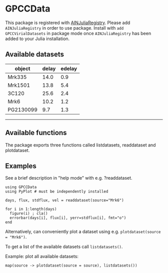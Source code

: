# GPCCData

This package is registered with [AINJuliaRegistry](https://github.com/HITS-AIN/AINJuliaRegistry).
Please add `AINJuliaRegistry` in order to use package.
Install with `add GPCCVirialDatasets` in package mode once `AINJuliaRegistry` has been added to your Julia installation.

## Available datasets

|object   |  delay |  edelay |
| ---     |  ---   |   ---   | 
Mrk335	  |  14.0  |   0.9	 |
Mrk1501   |  13.8  |   5.4   |
3C120     |  25.6  |   2.4   | 
Mrk6      |  10.2  |   1.2   |  
PG2130099 |   9.7  |   1.3   |   

---

## Available functions

The package exports three functions called listdatasets, readdataset and plotdataset.

## Examples

See a brief description in "help mode" with e.g. ?readdataset.

```
using GPCCData
using PyPlot # must be independently installed

days, flux, stdflux, vel = readdataset(source="Mrk6")

for i in 1:length(days)
  figure(i) ; cla()
  errorbar(days[i], flux[i], yerr=stdflux[i], fmt="o")
end
```

Alternatively, can conveniently plot a dataset using e.g. `plotdataset(source = "Mrk6")`.

To get a  list of the available datasets call `listdatasets()`.

Example: plot all available datasets:
```
map(source -> plotdataset(source = source), listdatasets())
```

